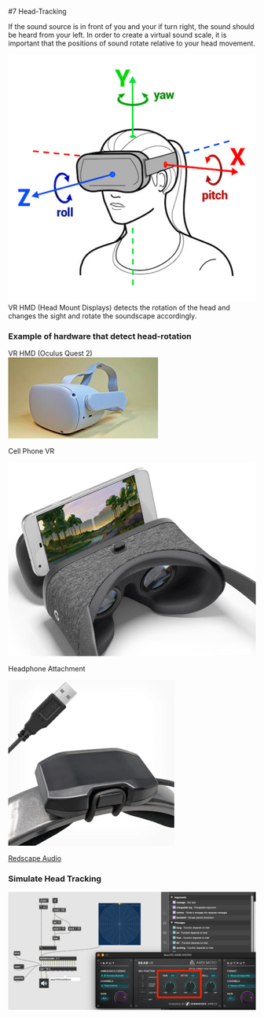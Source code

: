 #7 Head-Tracking

If the sound source is in front of you and your if turn right, the sound should be heard from your left. In order to create a virtual sound scale, it is important that the positions of sound rotate relative to your head movement.



![](K7/png/headtracking.jpg)
VR HMD (Head Mount Displays) detects the rotation of the head and changes the sight and rotate the soundscape accordingly.

### Example of hardware that detect head-rotation
VR HMD (Oculus Quest 2)  
![](K7/png/oculas.jpg)

Cell Phone VR

![](K7/png/cellphoneVR.jpeg)

Headphone Attachment

![](K7/png/redscape.png)

[Redscape Audio](https://www.redscapeaudio.com/)

### Simulate Head Tracking

![](K7/png/yaw_pitch.png)

